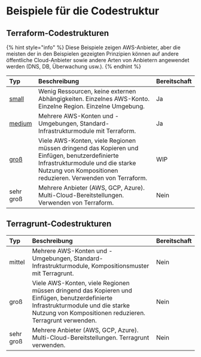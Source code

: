 # Beispiele für die Codestruktur

## Terraform-Codestrukturen

{% hint style="info" %}
Diese Beispiele zeigen AWS-Anbieter, aber die meisten der in den Beispielen gezeigten Prinzipien können auf andere öffentliche Cloud-Anbieter sowie andere Arten von Anbietern angewendet werden \(DNS, DB, Überwachung usw.).
{% endhint %}

| Typ | Beschreibung | Bereitschaft |
| :--- | :--- | :--- |
| [small](terraform/small-size-infrastructure.md) | Wenig Ressourcen, keine externen Abhängigkeiten. Einzelnes AWS-Konto. Einzelne Region. Einzelne Umgebung. | Ja |
| [medium](terraform/medium-size-infrastructure.md) | Mehrere AWS-Konten und -Umgebungen, Standard-Infrastrukturmodule mit Terraform. | Ja |
| [groß](terraform/große-infrastruktur-mit-terraform.md) | Viele AWS-Konten, viele Regionen müssen dringend das Kopieren und Einfügen, benutzerdefinierte Infrastrukturmodule und die starke Nutzung von Kompositionen reduzieren. Verwenden von Terraform. | WIP |
| sehr groß | Mehrere Anbieter \(AWS, GCP, Azure\). Multi-Cloud-Bereitstellungen. Verwenden von Terraform. | Nein |

## Terragrunt-Codestrukturen

| Typ | Beschreibung | Bereitschaft |
| :--- | :--- | :--- |
| mittel | Mehrere AWS-Konten und -Umgebungen, Standard-Infrastrukturmodule, Kompositionsmuster mit Terragrunt. | Nein |
| groß | Viele AWS-Konten, viele Regionen müssen dringend das Kopieren und Einfügen, benutzerdefinierte Infrastrukturmodule und die starke Nutzung von Kompositionen reduzieren. Terragrunt verwenden. | Nein |
| sehr groß | Mehrere Anbieter \(AWS, GCP, Azure\). Multi-Cloud-Bereitstellungen. Terragrunt verwenden. | Nein |
